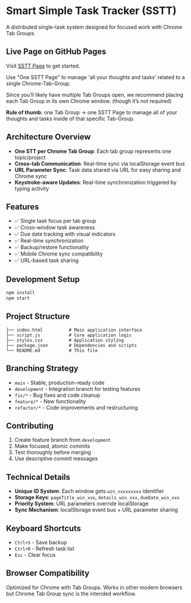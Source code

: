 # Smart Simple Task Tracker (SSTT)

A distributed single-task system designed for focused work with Chrome Tab Groups.

## Live Page on GitHub Pages
Visit [SSTT Page](https://stefanibus.github.io/smart-simple-task-tracker) to get started.

Use "One SSTT Page" to manage 'all your thoughts and tasks' related to a single Chrome-Tab-Group.

Since you’ll likely have multiple Tab Groups open, we recommend placing each Tab Group in its own Chrome window. (though it’s not required)  

**Rule of thumb:** one Tab Group → one SSTT Page to manage all  of your thoughts and tasks inside of that specific Tab-Group.

## Architecture Overview 

- **One STT per Chrome Tab Group**: Each tab group represents one topic/project
- **Cross-tab Communication**: Real-time sync via localStorage event bus
- **URL Parameter Sync**: Task data shared via URL for easy sharing and Chrome sync
- **Keystroke-aware Updates**: Real-time synchronization triggered by typing activity

## Features

- ✅ Single task focus per tab group
- ✅ Cross-window task awareness
- ✅ Due date tracking with visual indicators
- ✅ Real-time synchronization
- ✅ Backup/restore functionality
- ✅ Mobile Chrome sync compatibility
- ✅ URL-based task sharing

## Development Setup

```bash
npm install
npm start
```

## Project Structure

```
├── index.html          # Main application interface
├── script.js           # Core application logic
├── styles.css          # Application styling
├── package.json        # Dependencies and scripts
└── README.md           # This file
```

## Branching Strategy

- `main` - Stable, production-ready code
- `development` - Integration branch for testing features
- `fix/*` - Bug fixes and code cleanup
- `feature/*` - New functionality
- `refactor/*` - Code improvements and restructuring

## Contributing

1. Create feature branch from `development`
2. Make focused, atomic commits
3. Test thoroughly before merging
4. Use descriptive commit messages

## Technical Details

- **Unique ID System**: Each window gets `win_xxxxxxxxx` identifier
- **Storage Keys**: `pageTitle_win_xxx`, `details_win_xxx`, `dueDate_win_xxx`
- **Priority System**: URL parameters override localStorage
- **Sync Mechanism**: localStorage event bus + URL parameter sharing

## Keyboard Shortcuts

- `Ctrl+S` - Save backup
- `Ctrl+R` - Refresh task list  
- `Esc` - Clear focus

## Browser Compatibility

Optimized for Chrome with Tab Groups. Works in other modern browsers but Chrome Tab Group sync is the intended workflow.